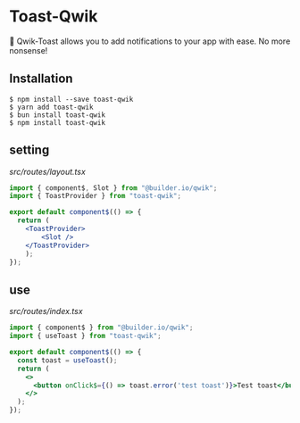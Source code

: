 # Toast-Qwik

🎉 Qwik-Toast allows you to add notifications to your app with ease. No more nonsense!

## Installation

```
$ npm install --save toast-qwik
$ yarn add toast-qwik
$ bun install toast-qwik
$ npm install toast-qwik 
```

## setting
_src/routes/layout.tsx_
```jsx
import { component$, Slot } from "@builder.io/qwik";
import { ToastProvider } from "toast-qwik";

export default component$(() => {
  return (
    <ToastProvider>
        <Slot />
    </ToastProvider>
    );
});
```

## use
_src/routes/index.tsx_
```jsx
import { component$ } from "@builder.io/qwik";
import { useToast } from "toast-qwik";

export default component$(() => {
  const toast = useToast();
  return (
    <>
      <button onClick$={() => toast.error('test toast')}>Test toast</button>
    </>
  );
});
```